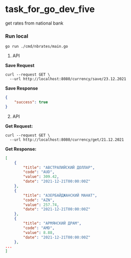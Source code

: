 # task_for_go_dev_five
get rates from national bank

### Run local
```console
go run ./cmd/nbrates/main.go
```

1. API


**Save Request**
```
curl --request GET \
  --url http://localhost:8080/currency/save/23.12.2021
```
**Save Response**
```json
{
	"success": true
}
```
2. API


**Get Request:**
```
curl --request GET \
  --url http://localhost:8080/currency/get/21.12.2021
```
**Get Response:**
```json
[
	{
		"title": "АВСТРАЛИЙСКИЙ ДОЛЛАР",
		"code": "AUD",
		"value": 309.42,
		"date": "2021-12-21T00:00:00Z"
	},
	{
		"title": "АЗЕРБАЙДЖАНСКИЙ МАНАТ",
		"code": "AZN",
		"value": 257.74,
		"date": "2021-12-21T00:00:00Z"
	},
	{
		"title": "АРМЯНСКИЙ ДРАМ",
		"code": "AMD",
		"value": 8.88,
		"date": "2021-12-21T00:00:00Z"
	},
...
]
```